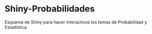 # Shiny-Probabilidades
Esquema de Shiny para hacer interactivos los temas de Probabilidad y Estadística
